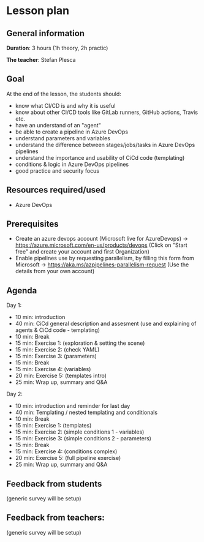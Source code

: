 # Lesson plan

## General information

**Duration**: 3 hours (1h theory, 2h practic)

**The teacher**: Stefan Plesca

## Goal
At the end of the lesson, the students should:
- know what CI/CD is and why it is useful
- know about other CI/CD tools like GitLab runners, GitHub actions, Travis etc.
- have an understand of an "agent"
- be able to create a pipeline in Azure DevOps
- understand parameters and variables
- understand the difference between stages/jobs/tasks in Azure DevOps pipelines
- understand the importance and usability of CiCd code (templating)
- conditions & logic in Azure DevOps pipelines
- good practice and security focus

## Resources required/used
- Azure DevOps

## Prerequisites
- Create an azure devops account (Microsoft live for AzureDevops) -> https://azure.microsoft.com/en-us/products/devops (Click on "Start free" and create your account and first Organization)
- Enable pipelines use by requesting parallelism, by filling this form from Microsoft -> https://aka.ms/azpipelines-parallelism-request (Use the details from your own account)

## Agenda

Day 1:
- 10 min: introduction
- 40 min: CiCd general description and assesment (use and explaining of agents & CiCd code - templating)
- 10 min: Break
- 15 min: Exercise 1: (exploration & setting the scene)
- 15 min: Exercise 2: (check YAML)
- 15 min: Exercise 3: (parameters)
- 15 min: Break
- 15 min: Exercise 4: (variables)
- 20 min: Exercise 5: (templates intro)
- 25 min: Wrap up, summary and Q&A

Day 2:
- 10 min: introduction and reminder for last day
- 40 min: Templating / nested templating and conditionals
- 10 min: Break
- 15 min: Exercise 1: (templates)
- 15 min: Exercise 2: (simple conditions 1 - variables)
- 15 min: Exercise 3: (simple conditions 2 - parameters)
- 15 min: Break
- 15 min: Exercise 4: (conditions complex)
- 20 min: Exercise 5: (full pipeline exercise)
- 25 min: Wrap up, summary and Q&A

## Feedback from students
(generic survey will be setup)

## Feedback from teachers:
(generic survey will be setup)

